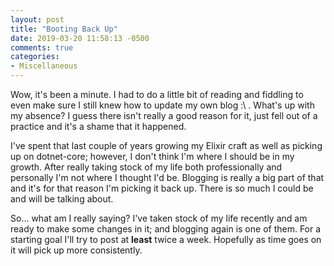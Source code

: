 ```yaml
---
layout: post
title: "Booting Back Up"
date: 2019-03-20 11:58:13 -0500
comments: true
categories: 
- Miscellaneous
---
```


Wow, it's been a minute.  I had to do a little bit of reading and fiddling to
even make sure I still knew how to update my own blog :\ .  What's up with my
absence?  I guess there isn't really a good reason for it, just fell out of a
practice and it's a shame that it happened.

<!-- more -->

I've spent that last couple of years growing my Elixir craft as well as picking
up on dotnet-core; however, I don't think I'm where I should be in my growth.
After really taking stock of my life both professionally and personally I'm not
where I thought I'd be.  Blogging is really a big part of that and it's for that
reason I'm picking it back up.  There is so much I could be and will be talking
about.

So... what am I really saying?  I've taken stock of my life recently and am ready
to make some changes in it; and blogging again is one of them.  For a starting
goal I'll try to post at **least** twice a week.  Hopefully as time goes on it
will pick up more consistently.
